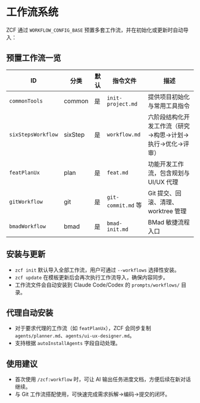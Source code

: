 # 工作流系统

ZCF 通过 `WORKFLOW_CONFIG_BASE` 预置多套工作流，并在初始化或更新时自动导入：

## 预置工作流一览

| ID | 分类 | 默认 | 指令文件 | 描述 |
| --- | --- | --- | --- | --- |
| `commonTools` | common | 是 | `init-project.md` | 提供项目初始化与常用工具指令 |
| `sixStepsWorkflow` | sixStep | 是 | `workflow.md` | 六阶段结构化开发工作流（研究→构思→计划→执行→优化→评审） |
| `featPlanUx` | plan | 是 | `feat.md` | 功能开发工作流，包含规划与 UI/UX 代理 |
| `gitWorkflow` | git | 是 | `git-commit.md` 等 | Git 提交、回滚、清理、worktree 管理 |
| `bmadWorkflow` | bmad | 是 | `bmad-init.md` | BMad 敏捷流程入口 |

## 安装与更新

- `zcf init` 默认导入全部工作流，用户可通过 `--workflows` 选择性安装。
- `zcf update` 在模板更新后会再次执行工作流导入，确保内容同步。
- 工作流文件会自动安装到 Claude Code/Codex 的 `prompts/workflows/` 目录。

## 代理自动安装

- 对于要求代理的工作流（如 `featPlanUx`），ZCF 会同步复制 `agents/planner.md`、`agents/ui-ux-designer.md`。
- 支持根据 `autoInstallAgents` 字段自动处理。

## 使用建议

- 首次使用 `/zcf:workflow` 时，可让 AI 输出任务进度文档，方便后续在新对话继续。
- 与 Git 工作流搭配使用，可快速完成需求拆解→编码→提交的闭环。
